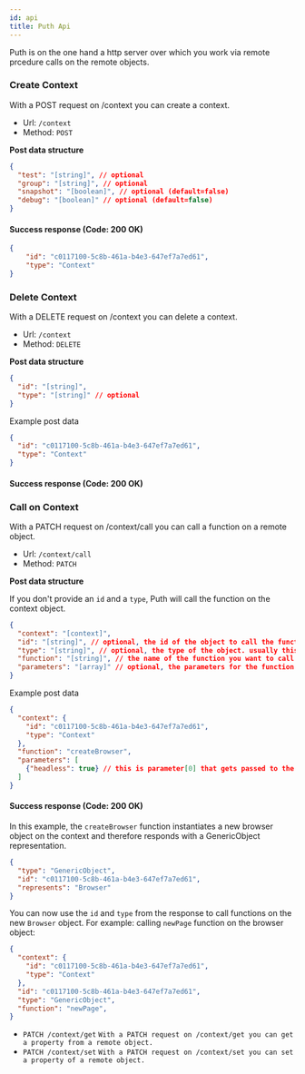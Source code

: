 ```yaml
---
id: api
title: Puth Api
---
```


Puth is on the one hand a http server over which you work via remote prcedure calls on the remote objects.

### Create Context

With a POST request on /context you can create a context.

- Url: `/context`
- Method: `POST`

**Post data structure**

```json
{
  "test": "[string]", // optional
  "group": "[string]", // optional
  "snapshot": "[boolean]", // optional (default=false)
  "debug": "[boolean]" // optional (default=false)
}
```

#### Success response (Code: 200 OK)

```json
{
    "id": "c0117100-5c8b-461a-b4e3-647ef7a7ed61",
    "type": "Context"
}
```

### Delete Context

With a DELETE request on /context you can delete a context.

- Url: `/context`
- Method: `DELETE`

**Post data structure**

```json
{
  "id": "[string]",
  "type": "[string]" // optional
}
```

Example post data

```json
{
  "id": "c0117100-5c8b-461a-b4e3-647ef7a7ed61",
  "type": "Context"
}
```

#### Success response (Code: 200 OK)

### Call on Context

With a PATCH request on /context/call you can call a function on a remote object.

- Url: `/context/call`
- Method: `PATCH`

**Post data structure**

If you don't provide an `id` and a `type`, Puth will call the function on the context object.

```json
{
  "context": "[context]",
  "id": "[string]", // optional, the id of the object to call the function on
  "type": "[string]", // optional, the type of the object. usually this is 'GenericObject'
  "function": "[string]", // the name of the function you want to call
  "parameters": "[array]" // optional, the parameters for the function
}
```

Example post data

```json
{
  "context": {
    "id": "c0117100-5c8b-461a-b4e3-647ef7a7ed61",
    "type": "Context"
  },
  "function": "createBrowser",
  "parameters": [
    {"headless": true} // this is parameter[0] that gets passed to the function
  ]
}
```

#### Success response (Code: 200 OK)

In this example, the `createBrowser` function instantiates a new browser object on the context and therefore responds with a GenericObject representation.

```json
{
  "type": "GenericObject",
  "id": "c0117100-5c8b-461a-b4e3-647ef7a7ed61",
  "represents": "Browser"
}
```

You can now use the `id` and `type` from the response to call functions on the new `Browser` object.
For example: calling `newPage` function on the browser object:

```json
{
  "context": {
    "id": "c0117100-5c8b-461a-b4e3-647ef7a7ed61",
    "type": "Context"
  },
  "id": "c0117100-5c8b-461a-b4e3-647ef7a7ed61",
  "type": "GenericObject",
  "function": "newPage",
}
```

- `PATCH /context/get` `With a PATCH request on /context/get you can get a property from a remote object.`
- `PATCH /context/set` `With a PATCH request on /context/set you can set a property of a remote object.`